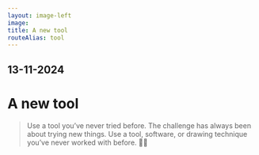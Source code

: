 ```yaml
---
layout: image-left
image:
title: A new tool
routeAlias: tool
---
```


## 13-11-2024

# A new tool

> Use a tool you’ve never tried before. The challenge has always been about trying new things. Use a tool, software, or drawing technique you’ve never worked with before. 🧪🔧
